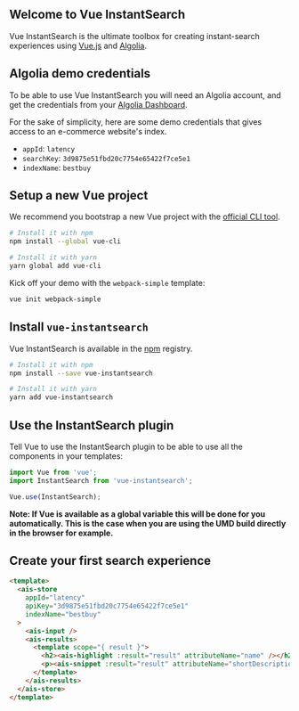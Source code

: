 ## Welcome to Vue InstantSearch

Vue InstantSearch is the ultimate toolbox for creating instant-search
experiences using [Vue.js](https://vuejs.org/) and [Algolia](https://www.algolia.com/).

## Algolia demo credentials

To be able to use Vue InstantSearch you will need an Algolia account, and
get the credentials from your [Algolia Dashboard](https://www.algolia.com/api-keys).

For the sake of simplicity, here are some demo credentials that gives access to
an e-commerce website's index.

 - `appId`: `latency`
 - `searchKey`: `3d9875e51fbd20c7754e65422f7ce5e1`
 - `indexName`: `bestbuy`

## Setup a new Vue project

We recommend you bootstrap a new Vue project with the [official CLI tool](https://vuejs.org/v2/guide/installation.html#CLI).

```sh
# Install it with npm
npm install --global vue-cli

# Install it with yarn
yarn global add vue-cli
```

Kick off your demo with the `webpack-simple` template:

```sh
vue init webpack-simple
```

## Install `vue-instantsearch`

Vue InstantSearch is available in the [npm](https://www.npmjs.com) registry.

```sh
# Install it with npm
npm install --save vue-instantsearch

# Install it with yarn
yarn add vue-instantsearch
```

## Use the InstantSearch plugin

Tell Vue to use the InstantSearch plugin to be able to use all the components
in your templates:

```js
import Vue from 'vue';
import InstantSearch from 'vue-instantsearch';

Vue.use(InstantSearch);
```

**Note: If Vue is available as a global variable this will be done for you automatically.
This is the case when you are using the UMD build directly in the browser for example.**

## Create your first search experience

```html
<template>
  <ais-store
    appId="latency"
    apiKey="3d9875e51fbd20c7754e65422f7ce5e1"
    indexName="bestbuy"
  >
    <ais-input />
    <ais-results>
      <template scope="{ result }">
        <h2><ais-highlight :result="result" attributeName="name" /></h2>
        <p><ais-snippet :result="result" attributeName="shortDescription" /></p>
      </template>
    </ais-results>
  </ais-store>
</template>
```
